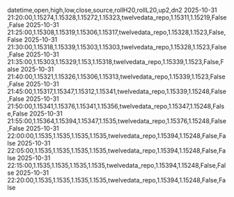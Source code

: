 datetime,open,high,low,close,source,rollH20,rollL20,up2,dn2
2025-10-31 21:20:00,1.15274,1.15328,1.15272,1.15323,twelvedata_repo,1.15311,1.15219,False,False
2025-10-31 21:25:00,1.15308,1.15319,1.15306,1.15317,twelvedata_repo,1.15328,1.1523,False,False
2025-10-31 21:30:00,1.15318,1.15339,1.15303,1.15303,twelvedata_repo,1.15328,1.1523,False,False
2025-10-31 21:35:00,1.15303,1.15329,1.153,1.15318,twelvedata_repo,1.15339,1.1523,False,False
2025-10-31 21:40:00,1.15321,1.15326,1.15306,1.15313,twelvedata_repo,1.15339,1.1523,False,False
2025-10-31 21:45:00,1.15317,1.15347,1.15312,1.15341,twelvedata_repo,1.15339,1.15248,False,False
2025-10-31 21:50:00,1.15341,1.15376,1.15341,1.15356,twelvedata_repo,1.15347,1.15248,False,False
2025-10-31 21:55:00,1.15364,1.15394,1.15347,1.1535,twelvedata_repo,1.15376,1.15248,False,False
2025-10-31 22:00:00,1.1535,1.1535,1.1535,1.1535,twelvedata_repo,1.15394,1.15248,False,False
2025-10-31 22:05:00,1.1535,1.1535,1.1535,1.1535,twelvedata_repo,1.15394,1.15248,False,False
2025-10-31 22:15:00,1.1535,1.1535,1.1535,1.1535,twelvedata_repo,1.15394,1.15248,False,False
2025-10-31 22:20:00,1.1535,1.1535,1.1535,1.1535,twelvedata_repo,1.15394,1.15248,False,False
